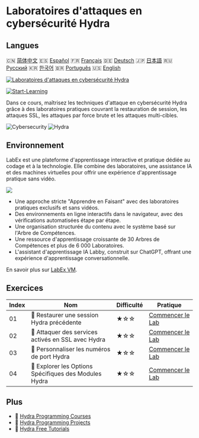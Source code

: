 # Laboratoires d'attaques en cybersécurité Hydra

## Langues

🇨🇳 [简体中文](README_zh.md) 🇪🇸 [Español](README_es.md) 🇫🇷 [Français](README_fr.md) 🇩🇪 [Deutsch](README_de.md) 🇯🇵 [日本語](README_ja.md) 🇷🇺 [Русский](README_ru.md) 🇰🇷 [한국어](README_ko.md) 🇧🇷 [Português](README_pt.md) 🇺🇸 [English](README.md) 

[![Laboratoires d'attaques en cybersécurité Hydra](https://cover-creator.labex.io/hydra-cybersecurity-attack-labs.png?lang=fr)](https://labex.io/fr/courses/hydra-cybersecurity-attack-labs)

[![Start-Learning](https://img.shields.io/badge/Start-Learning-whitesmoke?style=for-the-badge)](https://labex.io/fr/courses/hydra-cybersecurity-attack-labs)

Dans ce cours, maîtrisez les techniques d'attaque en cybersécurité Hydra grâce à des laboratoires pratiques couvrant la restauration de session, les attaques SSL, les attaques par force brute et les attaques multi-cibles.

![Cybersecurity](https://img.shields.io/badge/Cybersecurity-whitesmoke?style=for-the-badge&logo=cybersecurity)
![Hydra](https://img.shields.io/badge/Hydra-whitesmoke?style=for-the-badge&logo=hydra)


## Environnement

LabEx est une plateforme d'apprentissage interactive et pratique dédiée au codage et à la technologie. Elle combine des laboratoires, une assistance IA et des machines virtuelles pour offrir une expérience d'apprentissage pratique sans vidéo.

![](https://tutorial-screenshot.getvm.io/images/vm-1725247253.png)

- Une approche stricte "Apprendre en Faisant" avec des laboratoires pratiques exclusifs et sans vidéos.
- Des environnements en ligne interactifs dans le navigateur, avec des vérifications automatisées étape par étape.
- Une organisation structurée du contenu avec le système basé sur l'Arbre de Compétences.
- Une ressource d'apprentissage croissante de 30 Arbres de Compétences et plus de 6 000 Laboratoires.
- L'assistant d'apprentissage IA Labby, construit sur ChatGPT, offrant une expérience d'apprentissage conversationnelle.

En savoir plus sur [LabEx VM](https://support.labex.io/using-labex/virtual-machine).

## Exercices

|   Index | Nom                                                   | Difficulté   | Pratique                                                                                                                         |
|---------|-------------------------------------------------------|--------------|----------------------------------------------------------------------------------------------------------------------------------|
|      01 | 📖 Restaurer une session Hydra précédente             | ★☆☆          | <a target='_blank' href='https://labex.io/fr/tutorials/hydra-restore-a-previous-hydra-session-550772'>Commencer le Lab</a>       |
|      02 | 📖 Attaquer des services activés en SSL avec Hydra    | ★☆☆          | <a target='_blank' href='https://labex.io/fr/tutorials/hydra-attack-ssl-enabled-services-with-hydra-550762'>Commencer le Lab</a> |
|      03 | 📖 Personnaliser les numéros de port Hydra            | ★☆☆          | <a target='_blank' href='https://labex.io/fr/tutorials/hydra-customize-hydra-port-numbers-550765'>Commencer le Lab</a>           |
|      04 | 📖 Explorer les Options Spécifiques des Modules Hydra | ★☆☆          | <a target='_blank' href='https://labex.io/fr/tutorials/hydra-explore-hydra-module-specific-options-550767'>Commencer le Lab</a>  |

## Plus

- 🔗 [Hydra Programming Courses](https://github.com/labex-labs/awesome-programming-courses)
- 🔗 [Hydra Programming Projects](https://github.com/labex-labs/awesome-programming-projects)
- 🔗 [Hydra Free Tutorials](https://github.com/labex-labs/hydra-free-tutorials)


